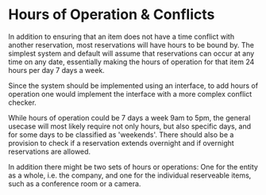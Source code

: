Hours of Operation & Conflicts
==============================
In addition to ensuring that an item does not have a time conflict with another
reservation, most reservations will have hours to be bound by. The simplest
system and default will assume that reservations can occur at any time on any
date, essentially making the hours of operation for that item 24 hours per day
7 days a week.

Since the system should be implemented using an interface, to add hours of
operation one would implement the interface with a more complex conflict
checker.

While hours of operation could be 7 days a week 9am to 5pm, the general usecase
will most likely require not only hours, but also specific days, and for some
days to be classified as 'weekends'. There should also be a provision to check
if a reservation extends overnight and if overnight reservations are allowed.

In addition there might be two sets of hours or operations: One for the entity
as a whole, i.e. the company, and one for the individual reserveable items, such
as a conference room or a camera.
